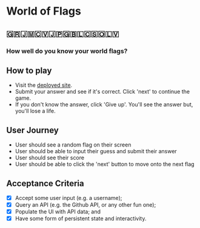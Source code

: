# World of Flags

## 🇬🇷🇯🇲🇨🇻🇯🇵🇬🇧🇱🇨🇸🇴🇱🇻
### How well do you know your world flags?

## How to play
- Visit the [deployed site](https://world-of-flags.netlify.app/).
- Submit your answer and see if it's correct. Click 'next' to continue the game.
- If you don't know the answer, click 'Give up'. You'll see the answer but, you'll lose a life. 

## User Journey
- User should see a random flag on their screen
- User should be able to input their guess and submit their answer
- User should see their score
- User should be able to click the 'next' button to move onto the next flag

## Acceptance Criteria
- [x] Accept some user input (e.g. a username);
- [x] Query an API (e.g. the Github API, or any other fun one);
- [x] Populate the UI with API data; and
- [x] Have some form of persistent state and interactivity.
